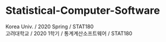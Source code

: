 # Statistical-Computer-Software
Korea Univ. / 2020 Spring / STAT180  
고려대학교 / 2020 1학기 / 통계계산소프트웨어 / STAT180
